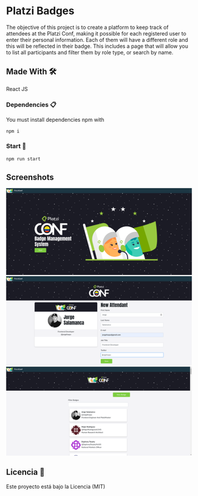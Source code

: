 # Platzi Badges

The objective of this project is to create a platform to keep track of attendees at the Platzi Conf, making it possible for each registered user to enter their personal information. Each of them will have a different role and this will be reflected in their badge. This includes a page that will allow you to list all participants and filter them by role type, or search by name.

## Made With 🛠️

React JS

### Dependencies 📋

You must install dependencies npm with
```
npm i
```

### Start 🔧

```
npm run start
```

## Screenshots
<img align="" width='900px' alt="" src="https://github.com/Jorgelisapa/platzi-badges-react/blob/1.ReactDOM.render/screenshots/platzi-badges-1.png" />
<img align="" width='900px' alt="" src="https://github.com/Jorgelisapa/platzi-badges-react/blob/1.ReactDOM.render/screenshots/platzi-badges-2.png" />
<img align="" width='900px' alt="" src="https://github.com/Jorgelisapa/platzi-badges-react/blob/1.ReactDOM.render/screenshots/platzi-badges-3.png" />

## Licencia 📄

Este proyecto está bajo la Licencia (MIT)
